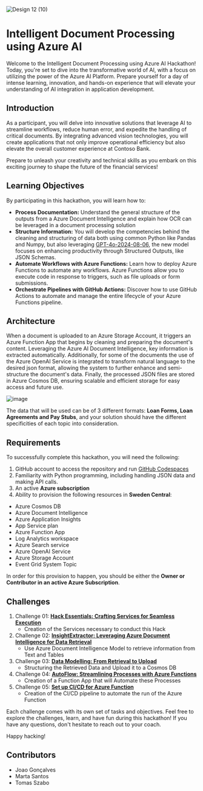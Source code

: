 
![Design 12 (10)](https://github.com/user-attachments/assets/ad2aa654-444d-45b2-a4b8-8101434f2b8f)

# Intelligent Document Processing using Azure AI

Welcome to the Intelligent Document Processing using Azure AI Hackathon! Today, you're set to dive into the transformative world of AI, with a focus on utilizing the power of the Azure AI Platform. Prepare yourself for a day of intense learning, innovation, and hands-on experience that will elevate your understanding of AI integration in application development.


## Introduction
As a participant, you will delve into innovative solutions that leverage AI to streamline workflows, reduce human error, and expedite the handling of critical documents. By integrating advanced vision technologies, you will create applications that not only improve operational efficiency but also elevate the overall customer experience at Contoso Bank. 

Prepare to unleash your creativity and technical skills as you embark on this exciting journey to shape the future of the financial services!

## Learning Objectives

By participating in this hackathon, you will learn how to:

- **Process Documentation:** Understand the general structure of the outputs from a Azure Document Intelligence and explain how OCR can be leveraged in a document processing solution
- **Structure Information:** You will develop the competencies behind the cleaning and structuring of data both using common Python like Pandas and Numpy, but also leveraging [GPT-4o-2024-08-06](https://azure.microsoft.com/en-us/blog/announcing-a-new-openai-feature-for-developers-on-azure/?msockid=020102d7a56062ac18f017d0a4d46360), the new model focuses on enhancing productivity through Structured Outputs, like JSON Schemas.
- **Automate Workflows with Azure Functions:** Learn how to deploy Azure Functions to automate any workflows. Azure Functions allow you to execute code in response to triggers, such as file uploads or form submissions.
- **Orchestrate Pipelines with GitHub Actions:** Discover how to use GitHub Actions to automate and manage the entire lifecycle of your Azure Functions pipeline. 



## Architecture

When a document is uploaded to an Azure Storage Account, it triggers an Azure Function App that begins by cleaning and preparing the document's content. Leveraging the Azure AI Document Intelligence, key information is extracted automatically. Additionally, for some of the documents the use of the Azure OpenAI Service is integrated to transform natural language to the desired json format, allowing the system to further enhance and semi-structure the document's data. Finally, the processed JSON files are stored in Azure Cosmos DB, ensuring scalable and efficient storage for easy access and future use. 

![image](https://github.com/user-attachments/assets/9f431203-93d2-41ad-9f51-160607fde604)

The data that will be used can be of 3 different formats: **Loan Forms, Loan Agreements and Pay Stubs**, and your solution should have the different specificities of each topic into consideration.



## Requirements

To successfully complete this hackathon, you will need the following:

1. GitHub account to access the repository and run [GitHub Codespaces](https://github.com/features/codespaces)
2. Familiarity with Python programming, including handling JSON data and making API calls.
3. An active **Azure subscription** 
4. Ability to provision the following resources in **Sweden Central**: 
- Azure Cosmos DB
- Azure Document Intelligence
- Azure Application Insights
- App Service plan
- Azure Function App
- Log Analytics workspace
- Azure Search service
- Azure OpenAI Service
- Azure Storage Account
- Event Grid System Topic

In order for this provision to happen, you should be either the **Owner or Contributor in an active Azure Subscription**. 

## Challenges
1. Challenge 01: **[Hack Essentials: Crafting Services for Seamless Execution](Challenge1/readme.md)**
   - Creation of the Services necessary to conduct this Hack
2. Challenge 02: **[InsightExtractor: Leveraging Azure Document Intelligence for Data Retrieval](Challenge2/readme.md)**
   - Use Azure Document Intelligence Model to retrieve information from Text and Tables
3. Challenge 03: **[Data Modelling: From Retrieval to Upload](Challenge3/data_modelling.ipynb)**
   - Structuring the Retrieved Data and Upload it to a Cosmos DB
4. Challenge 04: **[AutoFlow: Streamlining Processes with Azure Functions](Challenge4/readme.md)**
   - Creation of a Function App that will Automate these Processes
5. Challenge 05: **[Set up CI/CD for Azure Function](Challenge5/readme.md)**
   - Creation of the CI/CD pipeline to automate the run of the Azure Function 

Each challenge comes with its own set of tasks and objectives. Feel free to explore the challenges, learn, and have fun during this hackathon! If you have any questions, don't hesitate to reach out to your coach.

Happy hacking! 


## Contributors
- Joao Gonçalves
- Marta Santos
- Tomas Szabo
